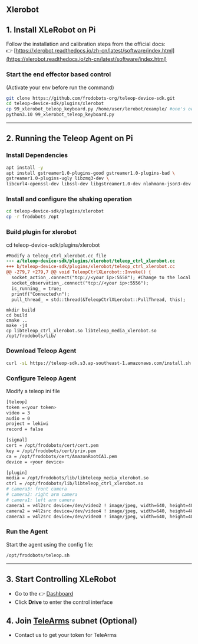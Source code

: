 ## Xlerobot

## 1. Install XLeRobot on Pi

Follow the installation and calibration steps from the official docs:  
👉 [https://xlerobot.readthedocs.io/zh-cn/latest/software/index.html](https://xlerobot.readthedocs.io/zh-cn/latest/software/index.html)

### Start the end effector based control
(Activate your env before run the command)
```bash
git clone https://github.com/frodobots-org/teleop-device-sdk.git
cd teleop-device-sdk/plugins/xlerobot
cp 99_xlerobot_teleop_keyboard.py /home/user/lerobot/example/ #one's own local path
python3.10 99_xlerobot_teleop_keyboard.py
```
---

## 2. Running the Teleop Agent on Pi
### Install Dependencies
```bash
apt install -y
apt install gstreamer1.0-plugins-good gstreamer1.0-plugins-bad \
gstreamer1.0-plugins-ugly libzmq3-dev \
libcurl4-openssl-dev libssl-dev libgstreamer1.0-dev nlohmann-json3-dev cmake
```

### Install and configure the shaking operation
```bash
cd teleop-device-sdk/plugins/xlerobot
cp -r frodobots /opt
```

### Build plugin for xlerobot
cd teleop-device-sdk/plugins/xlerobot
```diff
#Modify a teleop_ctrl_xlerobot.cc file
--- a/teleop-device-sdk/plugins/xlerobot/teleop_ctrl_xlerobot.cc
+++ b/teleop-device-sdk/plugins/xlerobot/teleop_ctrl_xlerobot.cc
@@ -279,7 +279,7 @@ void TeleopCtrlXLerobot::Invoke() {
  socket_action_.connect("tcp://<your ip>:5558"); #Change to the local Raspberry Pi's IP address
  socket_observation_.connect("tcp://<your ip>:5556");
  is_running_ = true;
  printf("Connected\n");
  pull_thread_ = std::thread(&TeleopCtrlXLerobot::PullThread, this);
```
```
mkdir build
cd build
cmake ..
make -j4
cp libteleop_ctrl_xlerobot.so libteleop_media_xlerobot.so /opt/frodobots/lib/
```

### Download Teleop Agent
```bash
curl -sL https://teleop-sdk.s3.ap-southeast-1.amazonaws.com/install.sh | sudo bash
```

### Configure Teleop Agent
Modify a teleop ini file
```bash
[teleop]
token =<your token> 
video = 3
audio = 0
project = lekiwi
record = false

[signal]
cert = /opt/frodobots/cert/cert.pem
key = /opt/frodobots/cert/priv.pem
ca = /opt/frodobots/cert/AmazonRootCA1.pem
device = <your device>

[plugin]
media = /opt/frodobots/lib/libteleop_media_xlerobot.so
ctrl = /opt/frodobots/lib/libteleop_ctrl_xlerobot.so
# camera3: front camera
# camera2: right arm camera
# camera1: left arm camera
camera1 = v4l2src device=/dev/video2 ! image/jpeg, width=640, height=480, framerate=15/1
camera2 = v4l2src device=/dev/video4 ! image/jpeg, width=640, height=480, framerate=15/1
camera3 = v4l2src device=/dev/video0 ! image/jpeg, width=640, height=480, framerate=30/1
```
### Run the Agent

Start the agent using the config file:

```bash
/opt/frodobots/teleop.sh
```
---
## 3. Start Controlling XLeRobot
- Go to the 👉 [Dashboard](https://robots-connect.netlify.app/dashboard)
- Click **Drive** to enter the control interface
## 4. Join [TeleArms](https://telearms.com/) subnet (Optional)
- Contact us to get your token for TeleArms
